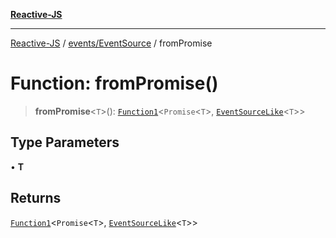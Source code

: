 [**Reactive-JS**](../../../README.md)

***

[Reactive-JS](../../../README.md) / [events/EventSource](../README.md) / fromPromise

# Function: fromPromise()

> **fromPromise**\<`T`\>(): [`Function1`](../../../functions/type-aliases/Function1.md)\<`Promise`\<`T`\>, [`EventSourceLike`](../../interfaces/EventSourceLike.md)\<`T`\>\>

## Type Parameters

• **T**

## Returns

[`Function1`](../../../functions/type-aliases/Function1.md)\<`Promise`\<`T`\>, [`EventSourceLike`](../../interfaces/EventSourceLike.md)\<`T`\>\>
